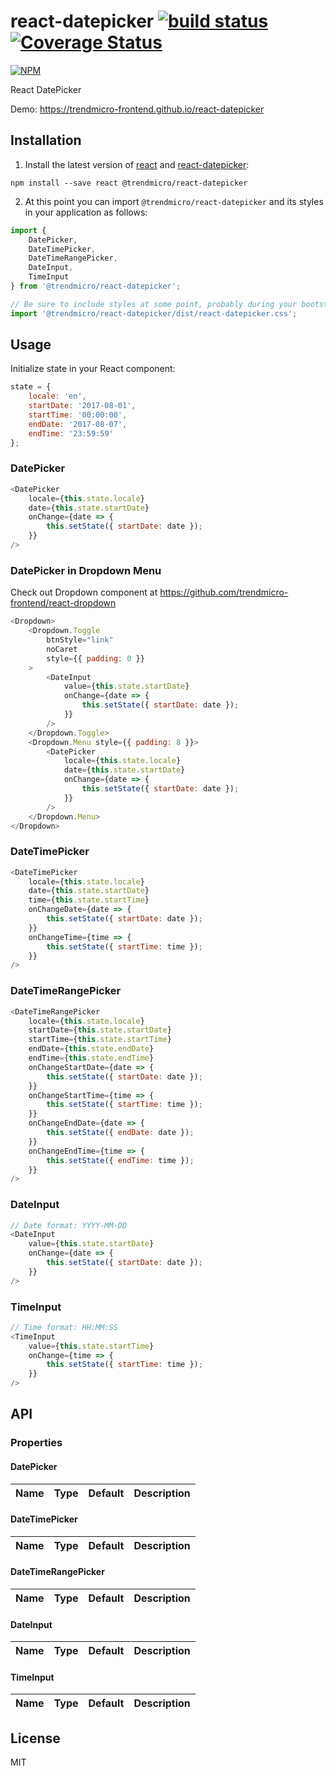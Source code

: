 # react-datepicker [![build status](https://travis-ci.org/trendmicro-frontend/react-datepicker.svg?branch=master)](https://travis-ci.org/trendmicro-frontend/react-datepicker) [![Coverage Status](https://coveralls.io/repos/github/trendmicro-frontend/react-datepicker/badge.svg?branch=master)](https://coveralls.io/github/trendmicro-frontend/react-datepicker?branch=master)

[![NPM](https://nodei.co/npm/@trendmicro/react-datepicker.png?downloads=true&stars=true)](https://nodei.co/npm/@trendmicro/react-datepicker/)

React DatePicker

Demo: https://trendmicro-frontend.github.io/react-datepicker

## Installation

1. Install the latest version of [react](https://github.com/facebook/react) and [react-datepicker](https://github.com/trendmicro-frontend/react-datepicker):

  ```
  npm install --save react @trendmicro/react-datepicker
  ```

2. At this point you can import `@trendmicro/react-datepicker` and its styles in your application as follows:

  ```js
  import {
      DatePicker,
      DateTimePicker,
      DateTimeRangePicker,
      DateInput,
      TimeInput
  } from '@trendmicro/react-datepicker';

  // Be sure to include styles at some point, probably during your bootstraping
  import '@trendmicro/react-datepicker/dist/react-datepicker.css';
  ```

## Usage

Initialize state in your React component:
```js
state = {
    locale: 'en',
    startDate: '2017-08-01',
    startTime: '00:00:00',
    endDate: '2017-08-07',
    endTime: '23:59:59'
};
```

### DatePicker

```js
<DatePicker
    locale={this.state.locale}
    date={this.state.startDate}
    onChange={date => {
        this.setState({ startDate: date });
    }}
/>
```

### DatePicker in Dropdown Menu

Check out Dropdown component at https://github.com/trendmicro-frontend/react-dropdown

```js
<Dropdown>
    <Dropdown.Toggle
        btnStyle="link"
        noCaret
        style={{ padding: 0 }}
    >
        <DateInput
            value={this.state.startDate}
            onChange={date => {
                this.setState({ startDate: date });
            }}
        />
    </Dropdown.Toggle>
    <Dropdown.Menu style={{ padding: 8 }}>
        <DatePicker
            locale={this.state.locale}
            date={this.state.startDate}
            onChange={date => {
                this.setState({ startDate: date });
            }}
        />
    </Dropdown.Menu>
</Dropdown>
```

### DateTimePicker

```js
<DateTimePicker
    locale={this.state.locale}
    date={this.state.startDate}
    time={this.state.startTime}
    onChangeDate={date => {
        this.setState({ startDate: date });
    }}
    onChangeTime={time => {
        this.setState({ startTime: time });
    }}
/>
```

### DateTimeRangePicker

```js
<DateTimeRangePicker
    locale={this.state.locale}
    startDate={this.state.startDate}
    startTime={this.state.startTime}
    endDate={this.state.endDate}
    endTime={this.state.endTime}
    onChangeStartDate={date => {
        this.setState({ startDate: date });
    }}
    onChangeStartTime={time => {
        this.setState({ startTime: time });
    }}
    onChangeEndDate={date => {
        this.setState({ endDate: date });
    }}
    onChangeEndTime={time => {
        this.setState({ endTime: time });
    }}
/>
```

### DateInput

```js
// Date format: YYYY-MM-DD
<DateInput
    value={this.state.startDate}
    onChange={date => {
        this.setState({ startDate: date });
    }}
/>
```

### TimeInput

```js
// Time format: HH:MM:SS
<TimeInput
    value={this.state.startTime}
    onChange={time => {
        this.setState({ startTime: time });
    }}
/>
```

## API

### Properties

#### DatePicker

Name | Type | Default | Description 
:--- | :--- | :------ | :----------

#### DateTimePicker

Name | Type | Default | Description 
:--- | :--- | :------ | :----------

#### DateTimeRangePicker

Name | Type | Default | Description 
:--- | :--- | :------ | :----------

#### DateInput

Name | Type | Default | Description 
:--- | :--- | :------ | :----------

#### TimeInput

Name | Type | Default | Description 
:--- | :--- | :------ | :----------

## License

MIT
